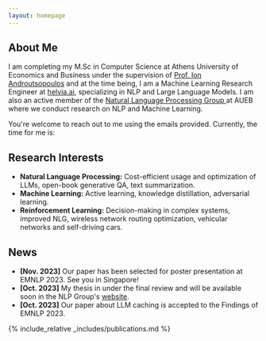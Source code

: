 ```yaml
---
layout: homepage
---
```


## About Me

I am completing my M.Sc in Computer Science at Athens University of Economics and
Business under the supervision of [Prof. Ion Androutsopoulos](https://www2.aueb.gr/users/ion/) and at the time being, I am a Machine Learning Research Engineer at [helvia.ai](https://helvia.ai/), specializing in NLP and Large Language Models. I am also an active member of the <a href="http://nlp.cs.aueb.gr/" target="_blank"> Natural Language Processing Group </a> at AUEB where we conduct research on NLP and Machine Learning.

You're welcome to reach out to me using the emails provided.
Currently, the time for me is: <span id="current-time"></span>

<script>
  setInterval(() => {
    const now = new Date();
    const options = { hour: '2-digit', minute: '2-digit' ,timeZone: 'America/New_York'};
    document.getElementById('current-time').textContent = now.toLocaleTimeString([], options);
  }, 1000);
</script>



## Research Interests


- **Natural Language Processing:** Cost-efficient usage and optimization of LLMs, open-book generative QA, text summarization.
- **Machine Learning:** Active learning, knowledge distillation, adversarial learning.
- **Reinforcement Learning:** Decision-making in complex systems, improved NLG, wireless network routing optimization, vehicular networks and self-driving cars.

## News

- **[Nov. 2023]** Our paper has been selected for poster presentation at EMNLP 2023. See you in Singapore!
- **[Oct. 2023]** My thesis in under the final review and will be available soon in the NLP Group's [website](http://nlp.cs.aueb.gr/theses.html).
- **[Oct. 2023]** Our paper about LLM caching is accepted to the Findings of EMNLP 2023.

{% include_relative _includes/publications.md %}

<!-- {% include_relative _includes/services.md %} -->
